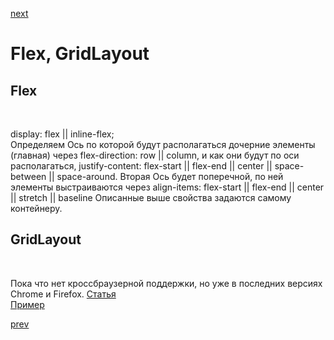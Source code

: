 <a href="_todo.md">next</a>

<h1>Flex, GridLayout</h1>

<div>
<h2>Flex</h2>

<br/>

display: flex || inline-flex;<br/>
Определяем Ось по которой будут располагаться дочерние элементы (главная) через flex-direction: row || column, и как они будут по оси располагаться,  justify-content: flex-start || flex-end || center || space-between || space-around.
Вторая Ось будет поперечной, по ней элементы выстраиваются через align-items: flex-start || flex-end || center || stretch || baseline
Описанные выше свойства задаются самому контейнеру.
</div>

<div>
<h2>GridLayout</h2>

<br/>

Пока что нет кроссбраузерной поддержки,
но уже в последних версиях Chrome и Firefox.
<a href="https://css-tricks.com/snippets/css/complete-guide-grid/">Статья</a><br/>
<a href="http://codepen.io/rachelandrew/pen/oXKgwa?editors=1100">Пример</a>
</div>

<a href="07.md">prev</a>
